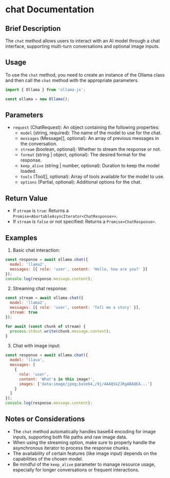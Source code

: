 # chat Documentation

## Brief Description

The `chat` method allows users to interact with an AI model through a chat interface, supporting multi-turn conversations and optional image inputs.

## Usage

To use the `chat` method, you need to create an instance of the Ollama class and then call the `chat` method with the appropriate parameters.

```javascript
import { Ollama } from 'ollama-js';

const ollama = new Ollama();
```

## Parameters

- `request` (ChatRequest): An object containing the following properties:
  - `model` (string, required): The name of the model to use for the chat.
  - `messages` (Message[], optional): An array of previous messages in the conversation.
  - `stream` (boolean, optional): Whether to stream the response or not.
  - `format` (string | object, optional): The desired format for the response.
  - `keep_alive` (string | number, optional): Duration to keep the model loaded.
  - `tools` (Tool[], optional): Array of tools available for the model to use.
  - `options` (Partial<Options>, optional): Additional options for the chat.

## Return Value

- If `stream` is `true`: Returns a `Promise<AbortableAsyncIterator<ChatResponse>>`.
- If `stream` is `false` or not specified: Returns a `Promise<ChatResponse>`.

## Examples

1. Basic chat interaction:

```javascript
const response = await ollama.chat({
  model: 'llama2',
  messages: [{ role: 'user', content: 'Hello, how are you?' }]
});
console.log(response.message.content);
```

2. Streaming chat response:

```javascript
const stream = await ollama.chat({
  model: 'llama2',
  messages: [{ role: 'user', content: 'Tell me a story' }],
  stream: true
});

for await (const chunk of stream) {
  process.stdout.write(chunk.message.content);
}
```

3. Chat with image input:

```javascript
const response = await ollama.chat({
  model: 'llava',
  messages: [
    {
      role: 'user',
      content: 'What's in this image?',
      images: ['data:image/jpeg;base64,/9j/4AAQSkZJRgABAQEA...']
    }
  ]
});
console.log(response.message.content);
```

## Notes or Considerations

- The `chat` method automatically handles base64 encoding for image inputs, supporting both file paths and raw image data.
- When using the streaming option, make sure to properly handle the asynchronous iterator to process the response chunks.
- The availability of certain features (like image input) depends on the capabilities of the chosen model.
- Be mindful of the `keep_alive` parameter to manage resource usage, especially for longer conversations or frequent interactions.
